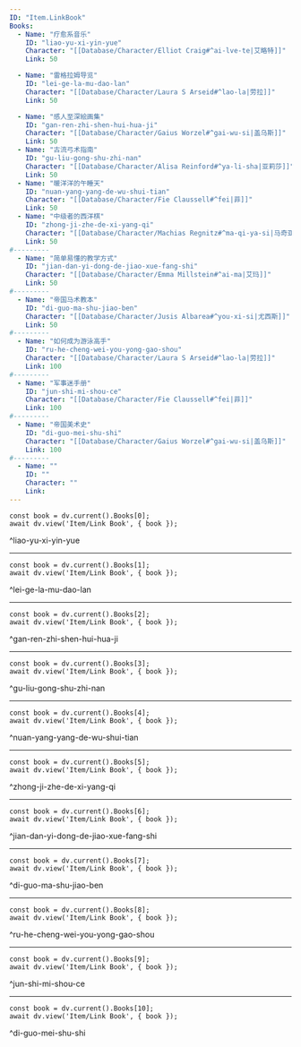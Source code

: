```yaml
---
ID: "Item.LinkBook"
Books:
  - Name: "疗愈系音乐"
    ID: "liao-yu-xi-yin-yue"
    Character: "[[Database/Character/Elliot Craig#^ai-lve-te|艾略特]]"
    Link: 50

  - Name: "雷格拉姆导览"
    ID: "lei-ge-la-mu-dao-lan"
    Character: "[[Database/Character/Laura S Arseid#^lao-la|劳拉]]"
    Link: 50

  - Name: "感人至深絵画集"
    ID: "gan-ren-zhi-shen-hui-hua-ji"
    Character: "[[Database/Character/Gaius Worzel#^gai-wu-si|盖乌斯]]"
    Link: 50
  - Name: "古流弓术指南"
    ID: "gu-liu-gong-shu-zhi-nan"
    Character: "[[Database/Character/Alisa Reinford#^ya-li-sha|亚莉莎]]"
    Link: 50
  - Name: "暖洋洋的午睡天"
    ID: "nuan-yang-yang-de-wu-shui-tian"
    Character: "[[Database/Character/Fie Claussell#^fei|菲]]"
    Link: 50
  - Name: "中级者的西洋棋"
    ID: "zhong-ji-zhe-de-xi-yang-qi"
    Character: "[[Database/Character/Machias Regnitz#^ma-qi-ya-si|马奇亚斯]]"
    Link: 50
#---------
  - Name: "简单易懂的教学方式"
    ID: "jian-dan-yi-dong-de-jiao-xue-fang-shi"
    Character: "[[Database/Character/Emma Millstein#^ai-ma|艾玛]]"
    Link: 50
#---------
  - Name: "帝国马术教本"
    ID: "di-guo-ma-shu-jiao-ben"
    Character: "[[Database/Character/Jusis Albarea#^you-xi-si|尤西斯]]"
    Link: 50
#---------
  - Name: "如何成为游泳高手"
    ID: "ru-he-cheng-wei-you-yong-gao-shou"
    Character: "[[Database/Character/Laura S Arseid#^lao-la|劳拉]]"
    Link: 100
#---------
  - Name: "军事迷手册"
    ID: "jun-shi-mi-shou-ce"
    Character: "[[Database/Character/Fie Claussell#^fei|菲]]"
    Link: 100
#---------
  - Name: "帝国美术史"
    ID: "di-guo-mei-shu-shi"
    Character: "[[Database/Character/Gaius Worzel#^gai-wu-si|盖乌斯]]"
    Link: 100
#---------
  - Name: ""
    ID: ""
    Character: ""
    Link: 
---
```

```dataviewjs
const book = dv.current().Books[0];
await dv.view('Item/Link Book', { book });
```
^liao-yu-xi-yin-yue

---

```dataviewjs
const book = dv.current().Books[1];
await dv.view('Item/Link Book', { book });
```
^lei-ge-la-mu-dao-lan

---

```dataviewjs
const book = dv.current().Books[2];
await dv.view('Item/Link Book', { book });
```
^gan-ren-zhi-shen-hui-hua-ji

---

```dataviewjs
const book = dv.current().Books[3];
await dv.view('Item/Link Book', { book });
```
^gu-liu-gong-shu-zhi-nan

---

```dataviewjs
const book = dv.current().Books[4];
await dv.view('Item/Link Book', { book });
```
^nuan-yang-yang-de-wu-shui-tian

---

```dataviewjs
const book = dv.current().Books[5];
await dv.view('Item/Link Book', { book });
```
^zhong-ji-zhe-de-xi-yang-qi

---

```dataviewjs
const book = dv.current().Books[6];
await dv.view('Item/Link Book', { book });
```
^jian-dan-yi-dong-de-jiao-xue-fang-shi

---

```dataviewjs
const book = dv.current().Books[7];
await dv.view('Item/Link Book', { book });
```
^di-guo-ma-shu-jiao-ben

---

```dataviewjs
const book = dv.current().Books[8];
await dv.view('Item/Link Book', { book });
```
^ru-he-cheng-wei-you-yong-gao-shou

---

```dataviewjs
const book = dv.current().Books[9];
await dv.view('Item/Link Book', { book });
```
^jun-shi-mi-shou-ce

---

```dataviewjs
const book = dv.current().Books[10];
await dv.view('Item/Link Book', { book });
```
^di-guo-mei-shu-shi
